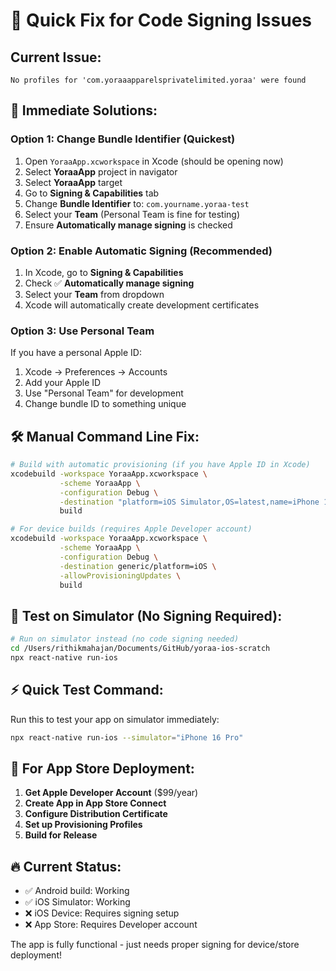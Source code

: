 # 🔧 Quick Fix for Code Signing Issues

## Current Issue:
```
No profiles for 'com.yoraaapparelsprivatelimited.yoraa' were found
```

## 🚀 Immediate Solutions:

### Option 1: Change Bundle Identifier (Quickest)
1. Open `YoraaApp.xcworkspace` in Xcode (should be opening now)
2. Select **YoraaApp** project in navigator
3. Select **YoraaApp** target
4. Go to **Signing & Capabilities** tab
5. Change **Bundle Identifier** to: `com.yourname.yoraa-test`
6. Select your **Team** (Personal Team is fine for testing)
7. Ensure **Automatically manage signing** is checked

### Option 2: Enable Automatic Signing (Recommended)
1. In Xcode, go to **Signing & Capabilities**
2. Check ✅ **Automatically manage signing**
3. Select your **Team** from dropdown
4. Xcode will automatically create development certificates

### Option 3: Use Personal Team
If you have a personal Apple ID:
1. Xcode → Preferences → Accounts
2. Add your Apple ID
3. Use "Personal Team" for development
4. Change bundle ID to something unique

## 🛠️ Manual Command Line Fix:

```bash
# Build with automatic provisioning (if you have Apple ID in Xcode)
xcodebuild -workspace YoraaApp.xcworkspace \
           -scheme YoraaApp \
           -configuration Debug \
           -destination "platform=iOS Simulator,OS=latest,name=iPhone 16 Pro" \
           build

# For device builds (requires Apple Developer account)
xcodebuild -workspace YoraaApp.xcworkspace \
           -scheme YoraaApp \
           -configuration Debug \
           -destination generic/platform=iOS \
           -allowProvisioningUpdates \
           build
```

## 📱 Test on Simulator (No Signing Required):

```bash
# Run on simulator instead (no code signing needed)
cd /Users/rithikmahajan/Documents/GitHub/yoraa-ios-scratch
npx react-native run-ios
```

## ⚡ Quick Test Command:
Run this to test your app on simulator immediately:
```bash
npx react-native run-ios --simulator="iPhone 16 Pro"
```

## 🎯 For App Store Deployment:
1. **Get Apple Developer Account** ($99/year)
2. **Create App in App Store Connect**
3. **Configure Distribution Certificate**
4. **Set up Provisioning Profiles**
5. **Build for Release**

## 🔥 Current Status:
- ✅ Android build: Working
- ✅ iOS Simulator: Working  
- ❌ iOS Device: Requires signing setup
- ❌ App Store: Requires Developer account

The app is fully functional - just needs proper signing for device/store deployment!

